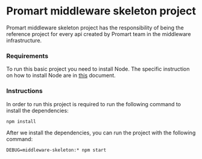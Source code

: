 # Promart middleware skeleton project

Promart middleware skeleton project has the responsibility of being the reference project
for every api created by Promart team in the middleware infrastructure.

### Requirements

To run this basic project you need to install Node. The specific instruction on how to
install Node are in [this](https://nodejs.org/en/download/package-manager) document.

### Instructions

In order to run this project is required to run the following command to install the dependencies:
```
npm install
```

After we install the dependencies, you can run the project with the following command:
```
DEBUG=middleware-skeleton:* npm start
```